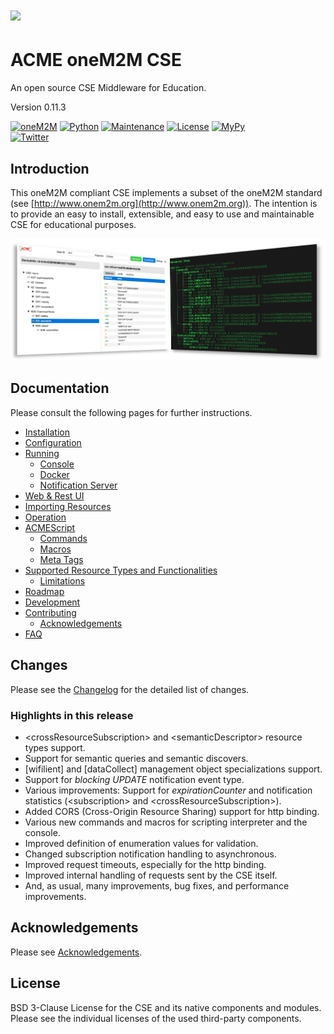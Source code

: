 # ![](acme/webui/web/img/acme_sm.png) 

# ACME oneM2M CSE
An open source CSE Middleware for Education.

Version 0.11.3

[![oneM2M](https://img.shields.io/badge/oneM2M-f00)](https://www.onem2m.org) [![Python](https://img.shields.io/badge/Python-3.8-blue)](https://www.python.org) [![Maintenance](https://img.shields.io/badge/Maintained-Yes-green.svg)](https://github.com/ankraft/ACME-oneM2M-CSE/graphs/commit-activity) [![License](https://img.shields.io/badge/License-BSD%203--Clause-green)](LICENSE) [![MyPy](https://img.shields.io/badge/MyPy-covered-green)](LICENSE)  
[![Twitter](https://img.shields.io/twitter/url/https/twitter.com/acmeCSE.svg?style=social&label=%40acmeCSE)](https://twitter.com/acmeCSE)



## Introduction

This oneM2M compliant CSE implements a subset of the oneM2M standard (see [http://www.onem2m.org](http://www.onem2m.org)). The intention is to provide an easy to install, extensible, and easy to use and maintainable CSE for educational purposes.


![](docs/images/title.png)

## Documentation
Please consult the following pages for further instructions.

- [Installation](docs/Installation.md)
- [Configuration](docs/Configuration.md)
- [Running](docs/Running.md)
	- [Console](docs/Console.md)
	- [Docker](docs/Docker.md)
	- [Notification Server](tools/notificationServer/README.md)
- [Web & Rest UI](docs/WebUI.md)
- [Importing Resources](docs/Importing.md)
- [Operation](docs/Operation.md)
- [ACMEScript](docs/ACMEScript.md)
	- [Commands](docs/ACMEScript-commands.md)
	- [Macros](docs/ACMEScript-macros.md)
	- [Meta Tags](docs/ACMEScript-metatags.md)
- [Supported Resource Types and Functionalities](docs/Supported.md)
	- [Limitations](docs/Supported.md#limitations)
- [Roadmap](docs/Roadmap.md)
- [Development](docs/Development.md)
- [Contributing](docs/Contributing.md)
	- [Acknowledgements](docs/Contributing.md#acknowledgements)
- [FAQ](docs/FAQ.md)

## Changes

Please see the [Changelog](CHANGELOG.md) for the detailed list of changes.

### Highlights in this release

- &lt;crossResourceSubscription> and &lt;semanticDescriptor> resource types support.
- Support for semantic queries and semantic discovers.
- [wifilient] and [dataCollect] management object specializations support.
- Support for *blocking UPDATE* notification event type.
- Various improvements: Support for *expirationCounter* and notification statistics (&lt;subscription> and &lt;crossResourceSubscription>).
- Added CORS (Cross-Origin Resource Sharing) support for http binding.
- Various new commands and macros for scripting interpreter and the console.
- Improved definition of enumeration values for validation.
- Changed subscription notification handling to asynchronous.
- Improved request timeouts, especially for the http binding.
- Improved internal handling of requests sent by the CSE itself.
- And, as usual, many improvements, bug fixes, and performance improvements.

## Acknowledgements

Please see [Acknowledgements](docs/Contributing.md#acknowledgements).


## License
BSD 3-Clause License for the CSE and its native components and modules. Please see the individual licenses of the used third-party components.

